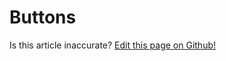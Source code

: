 # Buttons

<p class="has-right-text">Is this article inaccurate? <a href="https://www.github.com/geotrev/undernet/wiki/buttons">Edit this page on Github!</a></p>

